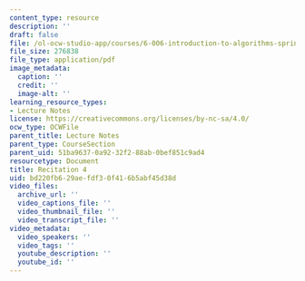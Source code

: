 ```yaml
---
content_type: resource
description: ''
draft: false
file: /ol-ocw-studio-app/courses/6-006-introduction-to-algorithms-spring-2020/bd220fb629aefdf30f416b5abf45d38d_MIT6_006S20_r04.pdf
file_size: 276838
file_type: application/pdf
image_metadata:
  caption: ''
  credit: ''
  image-alt: ''
learning_resource_types:
- Lecture Notes
license: https://creativecommons.org/licenses/by-nc-sa/4.0/
ocw_type: OCWFile
parent_title: Lecture Notes
parent_type: CourseSection
parent_uid: 51ba9637-0a92-32f2-88ab-0bef851c9ad4
resourcetype: Document
title: Recitation 4
uid: bd220fb6-29ae-fdf3-0f41-6b5abf45d38d
video_files:
  archive_url: ''
  video_captions_file: ''
  video_thumbnail_file: ''
  video_transcript_file: ''
video_metadata:
  video_speakers: ''
  video_tags: ''
  youtube_description: ''
  youtube_id: ''
---
```

